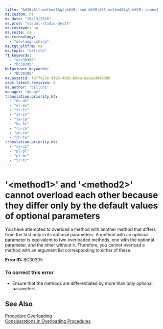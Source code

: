 ```yaml
---
title: "&#39;&lt;method1&gt;&#39; and &#39;&lt;method2&gt;&#39; cannot overload each other because they differ only by the default values of optional parameters"
ms.custom: na
ms.date: "10/13/2016"
ms.prod: "visual-studio-dev14"
ms.reviewer: na
ms.suite: na
ms.technology: 
  - "devlang-csharp"
ms.tgt_pltfrm: na
ms.topic: "article"
f1_keywords: 
  - "vbc30305"
  - "bc30305"
helpviewer_keywords: 
  - "BC30305"
ms.assetid: f07f925e-9f95-4885-bdba-eaba2d0483d8
caps.latest.revision: 8
ms.author: "billchi"
manager: "douge"
translation.priority.ht: 
  - "de-de"
  - "es-es"
  - "fr-fr"
  - "it-it"
  - "ja-jp"
  - "ko-kr"
  - "ru-ru"
  - "zh-cn"
  - "zh-tw"
translation.priority.mt: 
  - "cs-cz"
  - "pl-pl"
  - "pt-br"
  - "tr-tr"
---
```

# &#39;&lt;method1&gt;&#39; and &#39;&lt;method2&gt;&#39; cannot overload each other because they differ only by the default values of optional parameters
You have attempted to overload a method with another method that differs from the first only in its optional parameters. A method with an optional parameter is equivalent to two overloaded methods, one with the optional parameter, and the other without it. Therefore, you cannot overload a method with an argument list corresponding to either of these.  
  
 **Error ID:** BC30305  
  
### To correct this error  
  
-   Ensure that the methods are differentiated by more than only optional parameters.  
  
## See Also  
 [Procedure Overloading](../Topic/Procedure%20Overloading%20\(Visual%20Basic\).md)   
 [Considerations in Overloading Procedures](../Topic/Considerations%20in%20Overloading%20Procedures%20\(Visual%20Basic\).md)